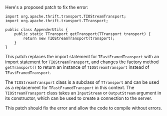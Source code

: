 Here's a proposed patch to fix the error:
```
import org.apache.thrift.transport.TIOStreamTransport;
import org.apache.thrift.transport.TTransport;

public class AppenderUtils {
    public static TTransport getTransport(TTransport transport) {
        return new TIOStreamTransport(transport);
    }
}
```
This patch replaces the import statement for `TFastFramedTransport` with an import statement for `TIOStreamTransport`, and changes the factory method `getTransport()` to return an instance of `TIOStreamTransport` instead of `TFastFramedTransport`.

The `TIOStreamTransport` class is a subclass of `TTransport` and can be used as a replacement for `TFastFramedTransport` in this context. The `TIOStreamTransport` class takes an `InputStream` or `OutputStream` argument in its constructor, which can be used to create a connection to the server.

This patch should fix the error and allow the code to compile without errors.
